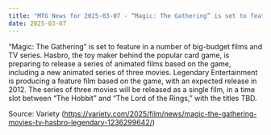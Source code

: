 ```yaml
---
title: "MTG News for 2025-03-07 - “Magic: The Gathering” is set to feature in a numb..."
date: 2025-03-07
---
```


“Magic: The Gathering” is set to feature in a number of big-budget films and TV series. Hasbro, the toy maker behind the popular card game, is preparing to release a series of animated films based on the game, including a new animated series of three movies. Legendary Entertainment is producing a feature film based on the game, with an expected release in 2012. The series of three movies will be released as a single film, in a time slot between “The Hobbit” and “The Lord of the Rings,” with the titles TBD.

Source: Variety (https://variety.com/2025/film/news/magic-the-gathering-movies-tv-hasbro-legendary-1236299642/)
